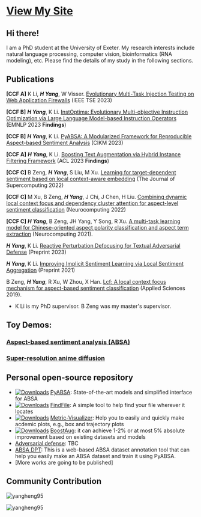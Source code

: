 # [View My Site](https://yangheng95.github.io)

## Hi there!
I am a PhD student at the University of Exeter. My research interests include natural language processing, computer vision, bioinformatics (RNA modeling), etc. Please find the details of my study in the following sections.

## Publications

**[CCF A]** K Li, **_H Yang_**, W Visser. [Evolutionary Multi-Task Injection Testing on Web Application Firewalls](https://arxiv.org/abs/2206.05743) (IEEE TSE 2023)

**[CCF B]** **_H Yang_**, K Li. [InstOptima: Evolutionary Multi-objective Instruction Optimization via Large Language Model-based Instruction Operators](https://openreview.net/forum?id=8oy8hUeem9) (EMNLP 2023 **Findings**)

**[CCF B]** **_H Yang_**, K Li. [PyABSA: A Modularized Framework for Reproducible Aspect-based Sentiment Analysis](https://dl.acm.org/doi/10.1145/3583780.3614752) (CIKM 2023)

**[CCF A]** **_H Yang_**, K Li. [Boosting Text Augmentation via Hybrid Instance Filtering Framework](https://aclanthology.org/2023.findings-acl.105.pdf) (ACL 2023 **Findings**)

**[CCF C]** B Zeng, **_H Yang_**, S Liu, M Xu. [Learning for target-dependent sentiment based on local context-aware embedding](https://link.springer.com/article/10.1007/s11227-021-04047-1) (The Journal of Supercomputing 2022)

**[CCF C]** M Xu, B Zeng, **_H Yang_**, J Chi, J Chen, H Liu. [Combining dynamic local context focus and dependency cluster attention for aspect-level sentiment classification](https://www.sciencedirect.com/science/article/abs/pii/S0925231221019391) (Neurocomputing 2022)

**[CCF C]** **_H Yang_**, B Zeng, JH Yang, Y Song, R Xu. [A multi-task learning model for Chinese-oriented aspect polarity classification and aspect term extraction](https://www.sciencedirect.com/science/article/abs/pii/S0925231220312534) (Neurocomputing 2021).

**_H Yang_**, K Li. [Reactive Perturbation Defocusing for Textual Adversarial Defense](https://openreview.net/forum?id=h2jvdYswot) (Preprint 2023)

**_H Yang_**, K Li. [Improving Implicit Sentiment Learning via Local Sentiment Aggregation](https://arxiv.org/abs/2110.08604) (Preprint 2021)

B Zeng, **_H Yang_**, R Xu, W Zhou, X Han. [Lcf: A local context focus mechanism for aspect-based sentiment classification](https://www.semanticscholar.org/paper/LCF%3A-A-Local-Context-Focus-Mechanism-for-Sentiment-Zeng-Yang/67d5ab20d15518dc876b0732a768a88262635425) (Applied Sciences 2019).

* K Li is my PhD supervisor. B Zeng was my master's supervisor. 

## Toy Demos:
### [Aspect-based sentiment analysis (ABSA)](https://huggingface.co/spaces/yangheng/PyABSA)

### [Super-resolution anime diffusion](https://huggingface.co/spaces/yangheng/Super-Resolution-Anime-Diffusion)

## Personal open-source repository
- [![Downloads](https://pepy.tech/badge/pyabsa)](https://pepy.tech/project/pyabsa) [PyABSA](https://github.com/yangheng95/PyABSA): State-of-the-art models and simplified interface for ABSA  
- [![Downloads](https://pepy.tech/badge/findfile)](https://pepy.tech/project/findfile) [FindFile](https://github.com/yangheng95/findfile): A simple tool to help find your file wherever it locates 
- [![Downloads](https://pepy.tech/badge/metric-visualizer)](https://pepy.tech/project/metric-visualizer) [Metric-Visualizer](https://github.com/yangheng95/metric_visualizer): Help you to easily and quickly make acdemic plots, e.g., box and trajectory plots 
- [![Downloads](https://pepy.tech/badge/boostaug)](https://pepy.tech/project/boostaug) [BoostAug](https://github.com/yangheng95/BoostAug): it can achieve 1-2% or at most 5% absolute improvement based on existing datasets and models 
- [Adversarial defense](https://github.com/yangheng95/TAD): TBC
- [ABSA DPT](https://github.com/yangheng95/ABSADatasets/tree/v1.2/DPT): This is a web-based ABSA dataset annotation tool that can help you easily make an ABSA dataset and train it using PyABSA.
- [More works are going to be published]

## Community Contribution
<p align="left"><img src="https://github-readme-stats.vercel.app/api?username=yangheng95&show_icons=true" alt="yangheng95" />
<p align="left"> <img src="https://komarev.com/ghpvc/?username=yangheng95" alt="yangheng95" /> </p>
